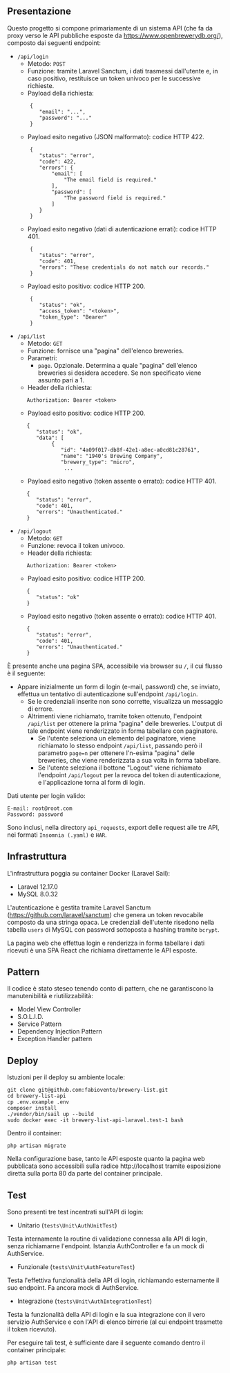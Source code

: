 ## Presentazione

Questo progetto si compone primariamente di un sistema API (che fa da proxy verso le API pubbliche esposte da https://www.openbrewerydb.org/), composto dai seguenti endpoint:
- `/api/login`
  - Metodo: `POST`
  - Funzione: tramite Laravel Sanctum, i dati trasmessi dall'utente e, in caso positivo, restituisce un token univoco per le successive richieste.
  - Payload della richiesta:
  ```
      {
         "email": "...",
         "password": "..."
      }
  ```
  - Payload esito negativo (JSON malformato): codice HTTP 422.
  ```
      {
         "status": "error",
         "code": 422,
         "errors": {
             "email": [
                 "The email field is required."
             ],
             "password": [
                 "The password field is required."
             ]
         }
      }
  ```
  - Payload esito negativo (dati di autenticazione errati): codice HTTP 401.
  ```
      {
         "status": "error",
         "code": 401,
         "errors": "These credentials do not match our records."
      }
  ```
  - Payload esito positivo: codice HTTP 200.
  ```
      {
         "status": "ok",
         "access_token": "<token>",
         "token_type": "Bearer"
      }
  ```
- `/api/list`
   - Metodo: `GET`
   - Funzione: fornisce una "pagina" dell'elenco breweries.
   - Parametri:
     - `page`. Opzionale. Determina a quale "pagina" dell'elenco breweries si desidera accedere. Se non specificato viene assunto pari a 1.
   - Header della richiesta:
   ```
      Authorization: Bearer <token>
   ``` 
   - Payload esito positivo: codice HTTP 200.
   ```
      {
         "status": "ok",
         "data": [
              {
                 "id": "4a09f017-db8f-42e1-a8ec-a0cd81c28761",
                 "name": "1940's Brewing Company",
                 "brewery_type": "micro",
                  ...
   ```
   - Payload esito negativo (token assente o errato): codice HTTP 401.
   ```
      {
         "status": "error",
         "code": 401,
         "errors": "Unauthenticated."
      }
   ```
- `/api/logout`
  - Metodo: `GET`
  - Funzione: revoca il token univoco.
  - Header della richiesta:
   ```
      Authorization: Bearer <token>
   ``` 
  - Payload esito positivo: codice HTTP 200.
   ```
      {
         "status": "ok"
      }
   ```
  - Payload esito negativo (token assente o errato): codice HTTP 401.
   ```
      {
         "status": "error",
         "code": 401,
         "errors": "Unauthenticated."
      }
   ```

È presente anche una pagina SPA, accessibile via browser su `/`, il cui flusso è il seguente:
- Appare inizialmente un form di login (e-mail, password) che, se inviato, effettua un tentativo di autenticazione sull'endpoint `/api/login`.
  - Se le credenziali inserite non sono corrette, visualizza un messaggio di errore.
  - Altrimenti viene richiamato, tramite token ottenuto, l'endpoint `/api/list` per ottenere la prima "pagina" delle breweries. L'output di tale endpoint viene renderizzato in forma tabellare con paginatore.
    - Se l'utente seleziona un elemento del paginatore, viene richiamato lo stesso endpoint `/api/list`, passando però il parametro `page=n` per ottenere l'n-esima "pagina" delle breweries, che viene renderizzata a sua volta in forma tabellare.
    - Se l'utente seleziona il bottone "Logout" viene richiamato l'endpoint `/api/logout` per la revoca del token di autenticazione, e l'applicazione torna al form di login.

Dati utente per login valido:

```
E-mail: root@root.com
Password: password
```

Sono inclusi, nella directory `api_requests`, export delle request alle tre API, nei formati `Insomnia (.yaml)` e `HAR`.

## Infrastruttura

L'infrastruttura poggia su container Docker (Laravel Sail):

- Laravel 12.17.0
- MySQL 8.0.32

L'autenticazione è gestita tramite Laravel Sanctum (https://github.com/laravel/sanctum) che genera un token revocabile
composto da una stringa opaca. Le credenziali dell'utente risedono nella tabella `users` di MySQL con password sottoposta a hashing tramite `bcrypt`.

La pagina web che effettua login e renderizza in forma tabellare i dati ricevuti è una SPA React che richiama
direttamente le API esposte.

## Pattern

Il codice è stato steseo tenendo conto di pattern, che ne garantiscono la manutenibilità e riutilizzabilità:
- Model View Controller
- S.O.L.I.D.
- Service Pattern
- Dependency Injection Pattern
- Exception Handler pattern

## Deploy

Istuzioni per il deploy su ambiente locale:

```
git clone git@github.com:fabiovento/brewery-list.git
cd brewery-list-api
cp .env.example .env
composer install
./vendor/bin/sail up --build
sudo docker exec -it brewery-list-api-laravel.test-1 bash
```

Dentro il container:

``` 
php artisan migrate
``` 

Nella configurazione base, tanto le API esposte quanto la pagina web pubblicata sono accessibili sulla radice http://localhost tramite esposizione diretta sulla porta 80 da parte del container principale.

## Test

Sono presenti tre test incentrati sull'API di login:

- Unitario (`tests\Unit\AuthUnitTest`)

Testa internamente la routine di validazione connessa alla API di login, senza richiamarne l'endpoint. Istanzia
AuthController e fa un mock di AuthService.

- Funzionale (`tests\Unit\AuthFeatureTest`)

Testa l'effettiva funzionalità della API di login, richiamando esternamente il suo endpoint. Fa ancora mock di
AuthService.

- Integrazione (`tests\Unit\AuthIntegrationTest`)

Testa la funzionalità della API di login e la sua integrazione con il vero servizio AuthService e con l'API di elenco
birrerie (al cui endpoint trasmette il token ricevuto).

Per eseguire tali test, è sufficiente dare il seguente comando dentro il container principale:

``` 
php artisan test
``` 
